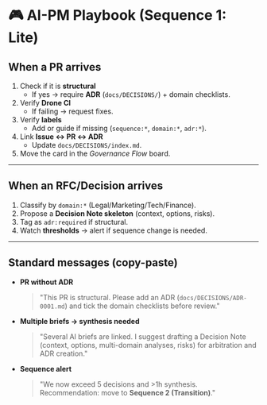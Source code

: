 # 🎮 AI-PM Playbook (Sequence 1: Lite)

## When a PR arrives
1. Check if it is **structural**  
   - If yes → require **ADR** (`docs/DECISIONS/`) + domain checklists.  
2. Verify **Drone CI**  
   - If failing → request fixes.  
3. Verify **labels**  
   - Add or guide if missing (`sequence:*`, `domain:*`, `adr:*`).  
4. Link **Issue ↔ PR ↔ ADR**  
   - Update `docs/DECISIONS/index.md`.  
5. Move the card in the *Governance Flow* board.  

---

## When an RFC/Decision arrives
1. Classify by `domain:*` (Legal/Marketing/Tech/Finance).  
2. Propose a **Decision Note skeleton** (context, options, risks).  
3. Tag as `adr:required` if structural.  
4. Watch **thresholds** → alert if sequence change is needed.  

---

## Standard messages (copy-paste)

- **PR without ADR**  
  > "This PR is structural. Please add an ADR (`docs/DECISIONS/ADR-0001.md`) and tick the domain checklists before review."  

- **Multiple briefs → synthesis needed**  
  > "Several AI briefs are linked. I suggest drafting a Decision Note (context, options, multi-domain analyses, risks) for arbitration and ADR creation."  

- **Sequence alert**  
  > "We now exceed 5 decisions and >1h synthesis. Recommendation: move to **Sequence 2 (Transition)**."  
